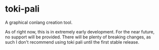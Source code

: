 # toki-pali

A graphical conlang creation tool.



As of right now, this is in extremely early development. For the near future, no support will be provided. There will be plenty of breaking changes, as such I don't recommend using toki pali until the first stable release.

